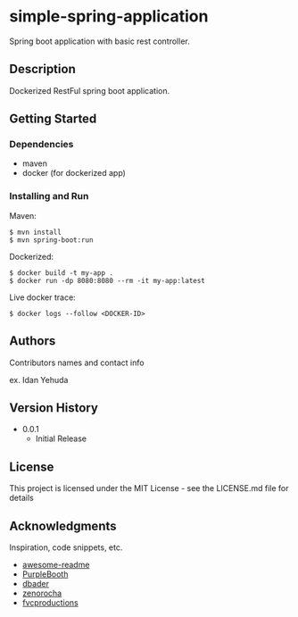 # simple-spring-application

Spring boot application with basic rest controller.

## Description

Dockerized RestFul spring boot application.

## Getting Started

### Dependencies

* maven
* docker (for dockerized app)

### Installing and Run

Maven: 
```
$ mvn install
$ mvn spring-boot:run
```

Dockerized: 
```
$ docker build -t my-app .
$ docker run -dp 8080:8080 --rm -it my-app:latest
```
Live docker trace:
```
$ docker logs --follow <DOCKER-ID>
```

## Authors

Contributors names and contact info

ex. Idan Yehuda

## Version History

* 0.0.1
    * Initial Release

## License

This project is licensed under the MIT License - see the LICENSE.md file for details

## Acknowledgments

Inspiration, code snippets, etc.
* [awesome-readme](https://github.com/matiassingers/awesome-readme)
* [PurpleBooth](https://gist.github.com/PurpleBooth/109311bb0361f32d87a2)
* [dbader](https://github.com/dbader/readme-template)
* [zenorocha](https://gist.github.com/zenorocha/4526327)
* [fvcproductions](https://gist.github.com/fvcproductions/1bfc2d4aecb01a834b46)